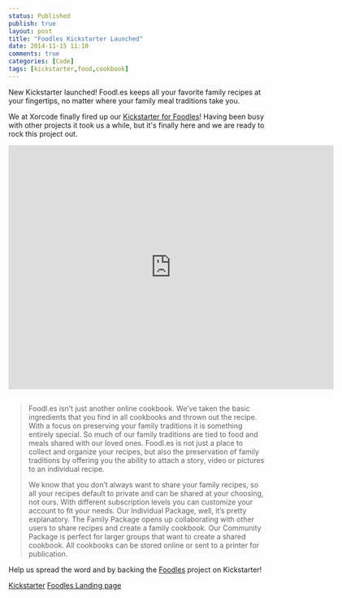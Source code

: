 ```yaml
---
status: Published
publish: true
layout: post
title: "Foodles Kickstarter Launched"
date: 2014-11-15 11:10
comments: true
categories: [Code]
tags: [kickstarter,food,cookbook]
---
```

New Kickstarter launched! Foodl.es keeps all your favorite family recipes at your fingertips, no matter where your family meal traditions take you.

<!-- more -->

We at Xorcode finally fired up our [Kickstarter for Foodles](http://kck.st/1veSwLo)! Having been busy with other projects it took us a while, but it's finally here and we are ready to rock this project out.

<iframe width="640" height="480" src="https://www.kickstarter.com/projects/torgny/foodles-your-heirloom-recipes-everywhere/widget/video.html" frameborder="0" scrolling="no" style="margin-bottom:15px;"> </iframe>

> Foodl.es isn’t just another online cookbook. We’ve taken the basic ingredients that you find in all cookbooks and thrown out the recipe. With a focus on preserving your family traditions it is something entirely special. So much of our family traditions are tied to food and meals shared with our loved ones. Foodl.es is not just a place to collect and organize your recipes, but also the preservation of family traditions by offering you the ability to attach a story, video or pictures to an individual recipe.
> 
> We know that you don’t always want to share your family recipes, so all your recipes default to private and can be shared at your choosing, not ours. With different subscription levels you can customize your account to fit your needs. Our Individual Package, well, it’s pretty explanatory. The Family Package opens up collaborating with other users to share recipes and create a family cookbook. Our Community Package is perfect for larger groups that want to create a shared cookbook. All cookbooks can be stored online or sent to a printer for publication.

Help us spread the word and by backing the [Foodles](http://kck.st/1veSwLo) project on Kickstarter!

<a class="btn btn-success" href="http://kck.st/1veSwLo"><i class="fa fa-heart"></i> Kickstarter</a>
<a class="btn btn-primary" href="http://foodl.es/"><i class="fa fa-bullhorn"></i> Foodles Landing page</a>


